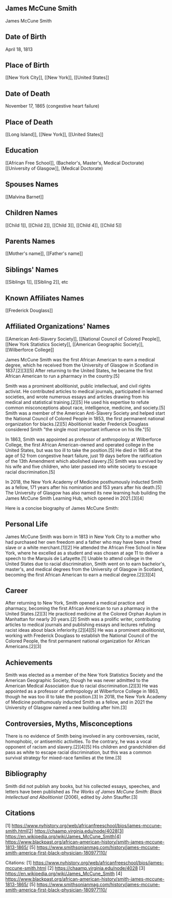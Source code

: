 ## James McCune Smith
James McCune Smith

## Date of Birth
April 18, 1813

## Place of Birth
[[New York City]], [[New York]], [[United States]]

## Date of Death
November 17, 1865 (congestive heart failure)

## Place of Death
[[Long Island]], [[New York]], [[United States]]

## Education
[[African Free School]], (Bachelor's, Master's, Medical Doctorate)
[[University of Glasgow]], (Medical Doctorate)

## Spouses Names
[[Malvina Barnet]]

## Children Names
[[Child 1]], [[Child 2]], [[Child 3]], [[Child 4]], [[Child 5]]

## Parents Names
[[Mother's name]], [[Father's name]]

## Siblings' Names
[[Siblings 1]], [[Sibling 2]], etc

## Known Affiliates Names
[[Frederick Douglass]]

## Affiliated Organizations' Names
[[American Anti-Slavery Society]], 
[[National Council of Colored People]],
[[New York Statistics Society]],
[[American Geographic Society]],
[[Wilberforce College]]

James McCune Smith was the first African American to earn a medical degree, which he received from the University of Glasgow in Scotland in 1837.[2][3][5] After returning to the United States, he became the first African American to run a pharmacy in the country.[5] 

Smith was a prominent abolitionist, public intellectual, and civil rights activist. He contributed articles to medical journals, participated in learned societies, and wrote numerous essays and articles drawing from his medical and statistical training.[2][5] He used his expertise to refute common misconceptions about race, intelligence, medicine, and society.[5] Smith was a member of the American Anti-Slavery Society and helped start the National Council of Colored People in 1853, the first permanent national organization for blacks.[2][5] Abolitionist leader Frederick Douglass considered Smith "the single most important influence on his life."[5]

In 1863, Smith was appointed as professor of anthropology at Wilberforce College, the first African American-owned and operated college in the United States, but was too ill to take the position.[5] He died in 1865 at the age of 52 from congestive heart failure, just 19 days before the ratification of the 13th Amendment which abolished slavery.[5] Smith was survived by his wife and five children, who later passed into white society to escape racial discrimination.[5]

In 2018, the New York Academy of Medicine posthumously inducted Smith as a fellow, 171 years after his nomination and 153 years after his death.[5] The University of Glasgow has also named its new learning hub building the James McCune Smith Learning Hub, which opened in 2021.[3][4]

Here is a concise biography of James McCune Smith:

## Personal Life
James McCune Smith was born in 1813 in New York City to a mother who had purchased her own freedom and a father who may have been a freed slave or a white merchant.[1][2] He attended the African Free School in New York, where he excelled as a student and was chosen at age 11 to deliver a speech to the Marquis de Lafayette.[1] Unable to attend college in the United States due to racial discrimination, Smith went on to earn bachelor's, master's, and medical degrees from the University of Glasgow in Scotland, becoming the first African American to earn a medical degree.[2][3][4]

## Career
After returning to New York, Smith opened a medical practice and pharmacy, becoming the first African American to run a pharmacy in the United States.[2][3] He practiced medicine at the Colored Orphan Asylum in Manhattan for nearly 20 years.[2] Smith was a prolific writer, contributing articles to medical journals and publishing essays and lectures refuting racist ideas about black inferiority.[2][4][5] He was a prominent abolitionist, working with Frederick Douglass to establish the National Council of the Colored People, the first permanent national organization for African Americans.[2][3]

## Achievements
Smith was elected as a member of the New York Statistics Society and the American Geographic Society, though he was never admitted to the American Medical Association due to racial discrimination.[2][3] He was appointed as a professor of anthropology at Wilberforce College in 1863, though he was too ill to take the position.[3] In 2018, the New York Academy of Medicine posthumously inducted Smith as a fellow, and in 2021 the University of Glasgow named a new building after him.[3]

## Controversies, Myths, Misconceptions
There is no evidence of Smith being involved in any controversies, racist, homophobic, or antisemitic activities. To the contrary, he was a vocal opponent of racism and slavery.[2][4][5] His children and grandchildren did pass as white to escape racial discrimination, but this was a common survival strategy for mixed-race families at the time.[3]

## Bibliography
Smith did not publish any books, but his collected essays, speeches, and letters have been published as *The Works of James McCune Smith: Black Intellectual and Abolitionist* (2006), edited by John Stauffer.[3]

## Citations
[1] https://www.nyhistory.org/web/africanfreeschool/bios/james-mccune-smith.html[2] https://chaamp.virginia.edu/node/4028[3] https://en.wikipedia.org/wiki/James_McCune_Smith[4] https://www.blackpast.org/african-american-history/smith-james-mccune-1813-1865/
[5] https://www.smithsonianmag.com/history/james-mccune-smith-america-first-black-physician-180977110/

Citations:
[1] https://www.nyhistory.org/web/africanfreeschool/bios/james-mccune-smith.html
[2] https://chaamp.virginia.edu/node/4028
[3] https://en.wikipedia.org/wiki/James_McCune_Smith
[4] https://www.blackpast.org/african-american-history/smith-james-mccune-1813-1865/
[5] https://www.smithsonianmag.com/history/james-mccune-smith-america-first-black-physician-180977110/